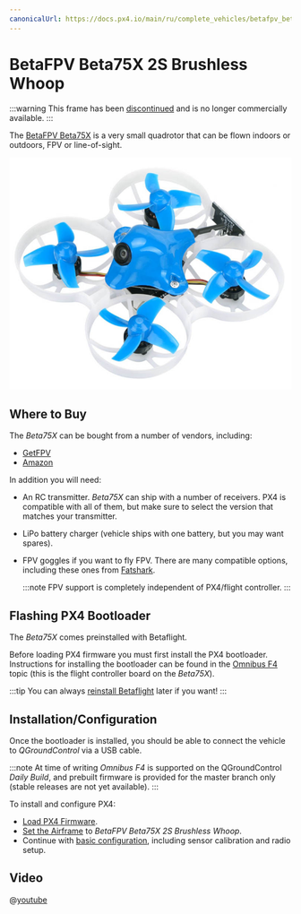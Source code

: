 ```yaml
---
canonicalUrl: https://docs.px4.io/main/ru/complete_vehicles/betafpv_beta75x
---
```


# BetaFPV Beta75X 2S Brushless Whoop

:::warning
This frame has been [discontinued](../flight_controller/autopilot_experimental.md) and is no longer commercially available.
:::

The [BetaFPV Beta75X](https://betafpv.com/products/beta75x-2s-whoop-quadcopter) is a very small quadrotor that can be flown indoors or outdoors, FPV or line-of-sight.

![BetaFPV Beta75X](../../assets/hardware/betafpv_beta75x.jpg)

## Where to Buy

The *Beta75X* can be bought from a number of vendors, including:
- [GetFPV](https://www.getfpv.com/beta75x-2s-brushless-whoop-micro-quadcopter-xt30-frsky.html)
- [Amazon](https://www.amazon.com/BETAFPV-Beta75X-Brushless-Quadcopter-Smartaudio/dp/B07H86XSPW)

In addition you will need:
- An RC transmitter. *Beta75X* can ship with a number of receivers. PX4 is compatible with all of them, but make sure to select the version that matches your transmitter.
- LiPo battery charger (vehicle ships with one battery, but you may want spares).
- FPV goggles if you want to fly FPV. There are many compatible options, including these ones from [Fatshark](https://www.fatshark.com/product-page/dominator-v3).

  :::note
FPV support is completely independent of PX4/flight controller.
:::

## Flashing PX4 Bootloader

The *Beta75X* comes preinstalled with Betaflight.

Before loading PX4 firmware you must first install the PX4 bootloader. Instructions for installing the bootloader can be found in the [Omnibus F4](../flight_controller/omnibus_f4_sd.md#bootloader) topic (this is the flight controller board on the *Beta75X*).

:::tip
You can always [reinstall Betaflight](../advanced_config/bootloader_update_from_betaflight.md#reinstall-betaflight) later if you want!
:::

## Installation/Configuration

Once the bootloader is installed, you should be able to connect the vehicle to *QGroundControl* via a USB cable.

:::note
At time of writing *Omnibus F4* is supported on the QGroundControl *Daily Build*, and prebuilt firmware is provided for the master branch only (stable releases are not yet available).
:::

To install and configure PX4:
- [Load PX4 Firmware](../config/firmware.md).
- [Set the Airframe](../config/airframe.md) to *BetaFPV Beta75X 2S Brushless Whoop*.
- Continue with [basic configuration](../config/README.md), including sensor calibration and radio setup.

## Video

@[youtube](https://youtu.be/_-O0kv0Qsh4)

